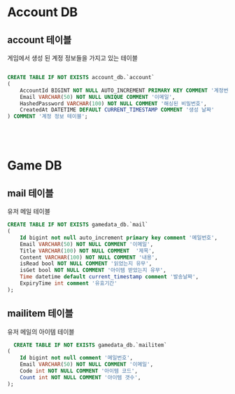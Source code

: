 # Account DB
  
## account 테이블
게임에서 생성 된 계정 정보들을 가지고 있는 테이블    
  
```sql

CREATE TABLE IF NOT EXISTS account_db.`account`
(
    AccountId BIGINT NOT NULL AUTO_INCREMENT PRIMARY KEY COMMENT '계정번호',
    Email VARCHAR(50) NOT NULL UNIQUE COMMENT '이메일',
    HashedPassword VARCHAR(100) NOT NULL COMMENT '해싱된 비밀번호',
    CreatedAt DATETIME DEFAULT CURRENT_TIMESTAMP COMMENT '생성 날짜'
) COMMENT '계정 정보 테이블';
```   
   
<br>  
<br>  
   
   
# Game DB
  
## mail 테이블
유저 메일 테이블
```sql
CREATE TABLE IF NOT EXISTS gamedata_db.`mail`
(
    Id bigint not null auto_increment primary key comment '메일번호',
    Email VARCHAR(50) NOT NULL COMMENT '이메일',
    Title VARCHAR(100) NOT NULL COMMENT  '제목',
    Content VARCHAR(100) NOT NULL COMMENT '내용',
    isRead bool NOT NULL COMMENT '읽었는지 유무',
    isGet bool NOT NULL COMMENT '아이템 받았는지 유무',
    Time datetime default current_timestamp comment '발송날짜',
    ExpiryTime int comment '유효기간'
);

```
  ## mailitem 테이블
유저 메일의 아이템 테이블
```sql
  CREATE TABLE IF NOT EXISTS gamedata_db.`mailitem`
(
    Id bigint not null comment '메일번호',
    Email VARCHAR(50) NOT NULL COMMENT '이메일',
    Code int NOT NULL COMMENT '아이템 코드',
    Count int NOT NULL COMMENT '아이템 갯수',
);
```

 